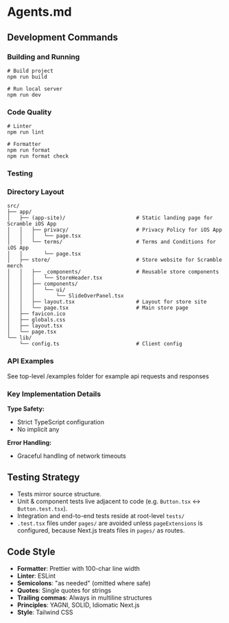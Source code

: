 # Agents.md

## Development Commands

### Building and Running

```
# Build project
npm run build

# Run local server
npm run dev
```

### Code Quality

```
# Linter
npm run lint

# Formatter
npm run format
npm run format check
```

### Testing

### Directory Layout

```
src/
├── app/
│   ├── (app-site)/                       # Static landing page for Scramble iOS App
│   │   ├── privacy/                      # Privacy Policy for iOS App
│   │   │   └── page.tsx
│   │   └── terms/                        # Terms and Conditions for iOS App
│   │       └── page.tsx
│   ├── store/                            # Store website for Scramble merch
│   │   ├── _components/                  # Reusable store components
│   │   │   └── StoreHeader.tsx
│   │   ├── components/
│   │   │   └── ui/
│   │   │       └── SlideOverPanel.tsx
│   │   ├── layout.tsx                    # Layout for store site
│   │   └── page.tsx                      # Main store page
│   ├── favicon.ico
│   ├── globals.css
│   ├── layout.tsx
│   └── page.tsx
└── lib/
    └── config.ts                         # Client config

```

### API Examples
See top-level /examples folder for example api requests and responses

### Key Implementation Details

**Type Safety:**

- Strict TypeScript configuration
- No implicit any

**Error Handling:**

- Graceful handling of network timeouts

## Testing Strategy

- Tests mirror source structure.
- Unit & component tests live adjacent to code (e.g. `Button.tsx` ↔ `Button.test.tsx`).
- Integration and end-to-end tests reside at root-level `tests/`
- `.test.tsx` files under `pages/` are avoided unless `pageExtensions` is configured, because Next.js treats files in `pages/` as routes.

## Code Style

- **Formatter**: Prettier with 100-char line width
- **Linter**: ESLint
- **Semicolons**: "as needed" (omitted where safe)
- **Quotes**: Single quotes for strings
- **Trailing commas**: Always in multiline structures
- **Principles**: YAGNI, SOLID, Idiomatic Next.js
- **Style**: Tailwind CSS
